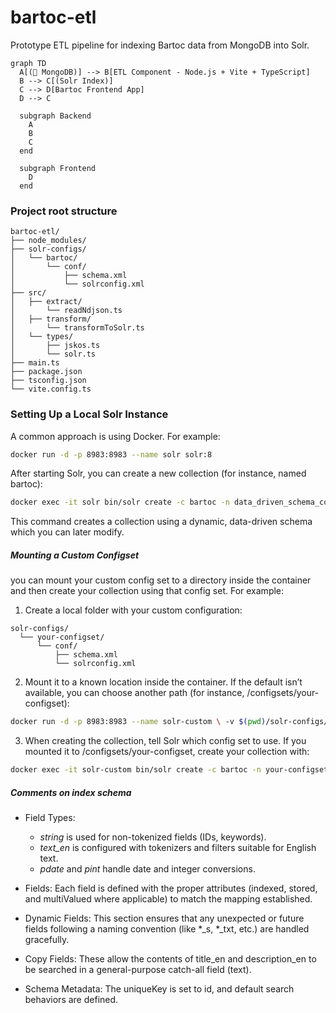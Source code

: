 # bartoc-etl
Prototype ETL pipeline for indexing Bartoc data from MongoDB into Solr.


~~~mermaid
graph TD
  A[(🍃 MongoDB)] --> B[ETL Component - Node.js + Vite + TypeScript]
  B --> C[(Solr Index)]
  C --> D[Bartoc Frontend App]
  D --> C

  subgraph Backend
    A
    B
    C
  end

  subgraph Frontend
    D
  end
~~~

### Project root structure
```pgsql
bartoc-etl/
├── node_modules/
├── solr-configs/
│   └── bartoc/
│       └── conf/
│           ├── schema.xml
│           └── solrconfig.xml
├── src/
│   ├── extract/
│       └── readNdjson.ts
│   ├── transform/
│       └── transformToSolr.ts
│   └── types/
│       ├── jskos.ts
│       └── solr.ts
├── main.ts
├── package.json
├── tsconfig.json
└── vite.config.ts
```

### Setting Up a Local Solr Instance

A common approach is using Docker. For example:
```bash
docker run -d -p 8983:8983 --name solr solr:8
```

After starting Solr, you can create a new collection (for instance, named bartoc):
```bash
docker exec -it solr bin/solr create -c bartoc -n data_driven_schema_configs
```
This command creates a collection using a dynamic, data-driven schema which you can later modify.

##### Mounting a Custom Configset

you can mount your custom config set to a directory inside the container and then create your collection using that config set. For example:

1. Create a local folder with your custom configuration:
```pgsql
solr-configs/
  └── your-configset/
      └── conf/
          ├── schema.xml
          └── solrconfig.xml
```

2. Mount it to a known location inside the container. If the default isn’t available, you can choose another path (for instance, /configsets/your-configset):
```bash
docker run -d -p 8983:8983 --name solr-custom \ -v $(pwd)/solr-configs/your-configset:/configsets/your-configset \ solr:8
```

3. When creating the collection, tell Solr which config set to use. If you mounted it to /configsets/your-configset, create your collection with:
```bash
docker exec -it solr-custom bin/solr create -c bartoc -n your-configset
```

##### Comments on index schema
- Field Types:
  - *string* is used for non-tokenized fields (IDs, keywords).
  - *text_en* is configured with tokenizers and filters suitable for English text.
  - *pdate* and *pint* handle date and integer conversions.

- Fields:
Each field is defined with the proper attributes (indexed, stored, and multiValued where applicable) to match the mapping established.

- Dynamic Fields:
This section ensures that any unexpected or future fields following a naming convention (like *_s, *_txt, etc.) are handled gracefully.

- Copy Fields:
These allow the contents of title_en and description_en to be searched in a general-purpose catch-all field (text).

- Schema Metadata:
The uniqueKey is set to id, and default search behaviors are defined.